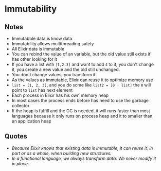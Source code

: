 # Immutability

## Notes
- Immutabble data is know data
- Immutability allows multithreading safety
- All Elixir data is immutable
- You can rebind the value of an variable, but the old value still exists if has other looking for it
- If you have a list with `[1,2,3]` and want to add `4` to it, you don't change it, you create a new value and the old still unchanged. 
- You don't change values, you transform it
- As the values as immutable, Elixir can reuse it to optimize memory use
- `list = [1, 2, 3]`, and you do some like `list2 = [0 | list]` the `0` will point to `list` has next element
- Each process in Elixir has his own memory heap
- In most cases the process ends before has need to use the garbage collector
- If the heap is fulfill and the GC is needed, it will runs faster than most languages because it only runs on process heap and it to smaller than an application heap

## Quotes
- _Because Elixir knows that existing data is immutable, it can reuse it, in part or as a whole, when building new structures._
- _In a functional language, we always transform data. We never modify it in place._

